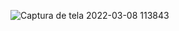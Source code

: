 ![Captura de tela 2022-03-08 113843](https://user-images.githubusercontent.com/99364919/157260329-84b71920-73e1-41db-98aa-351df86f341d.png)

